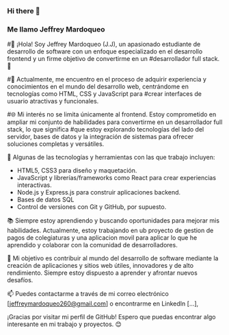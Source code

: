 ### Hi there 👋
### Me llamo Jeffrey Mardoqueo
#👋 ¡Hola! Soy Jeffrey Mardoqueo (J.J), un apasionado estudiante de desarrollo de software con un enfoque especializado en el desarrollo frontend y un firme objetivo de convertirme en un #desarrollador full stack. 🚀

#💼 Actualmente, me encuentro en el proceso de adquirir experiencia y conocimientos en el mundo del desarrollo web, centrándome en tecnologías como HTML, CSS y JavaScript para #crear interfaces de usuario atractivas y funcionales.

#🌐 Mi interés no se limita únicamente al frontend. Estoy comprometido en ampliar mi conjunto de habilidades para convertirme en un desarrollador full stack, lo que significa #que estoy explorando tecnologías del lado del servidor, bases de datos y la integración de sistemas para ofrecer soluciones completas y versátiles.

🔧 Algunas de las tecnologías y herramientas con las que trabajo incluyen:

- HTML5, CSS3 para diseño y maquetación.
- JavaScript y librerías/frameworks como React para crear experiencias interactivas.
- Node.js y Express.js para construir aplicaciones backend.
- Bases de datos SQL
- Control de versiones con Git y GitHub, por supuesto.

📚 Siempre estoy aprendiendo y buscando oportunidades para mejorar mis habilidades. Actualmente, estoy trabajando en ub proyecto de gestion de pagos de colegiaturas y una aplicacion movil para aplicar lo que he aprendido y colaborar con la comunidad de desarrolladores.

🚀 Mi objetivo es contribuir al mundo del desarrollo de software mediante la creación de aplicaciones y sitios web útiles, innovadores y de alto rendimiento. Siempre estoy dispuesto a aprender y afrontar nuevos desafíos.

📫 Puedes contactarme a través de mi correo electrónico [jeffreymardoqueo260@gmail.com] o encontrarme en LinkedIn [...],

¡Gracias por visitar mi perfil de GitHub! Espero que puedas encontrar algo interesante en mi trabajo y proyectos. 😊

<!--
**JeffreyMardoqueo-17/JeffreyMardoqueo-17** is a ✨ _special_ ✨ repository because its `README.md` (this file) appears on your GitHub profile.

Here are some ideas to get you started:

- 🔭 I’m currently working on ...
- 🌱 I’m currently learning ...
- 👯 I’m looking to collaborate on ...
- 🤔 I’m looking for help with ...
- 💬 Ask me about ...
- 📫 How to reach me: ...
- 😄 Pronouns: ...
- ⚡ Fun fact: ...
-->
